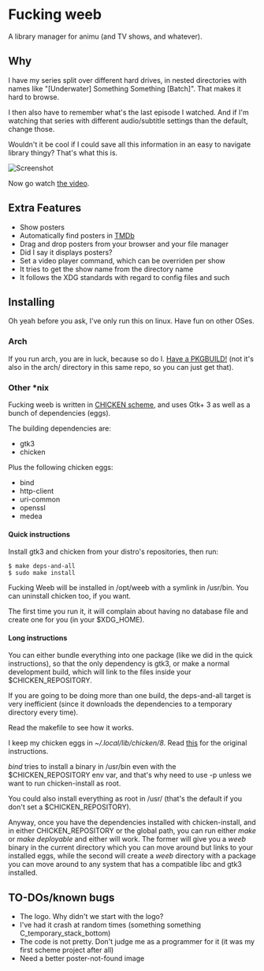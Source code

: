Fucking weeb
============

A library manager for animu (and TV shows, and whatever).

## Why

I have my series split over different hard drives,
in nested directories with names like
"[Underwater] Something Something [Batch]".
That makes it hard to browse.

I then also have to remember what's the last episode I watched.
And if I'm watching that series with different
audio/subtitle settings than the default, change those.

Wouldn't it be cool if I could save all this information
in an easy to navigate library thingy? That's what this is.

![Screenshot](https://www.cosarara.me/jaume/images/fucking_weeb_screenshot.png)


Now go watch [the video].

## Extra Features

* Show posters
* Automatically find posters in [TMDb]
* Drag and drop posters from your browser and your file manager
* Did I say it displays posters?
* Set a video player command, which can be overriden
  per show
* It tries to get the show name from the directory name
* It follows the XDG standards with regard to config files and such

## Installing

Oh yeah before you ask, I've only run this on linux.
Have fun on other OSes.

### Arch

If you run arch, you are in luck, because so do I.
[Have a PKGBUILD!](https://aur.archlinux.org/packages/weeb-git/)
(not it's also in the arch/ directory in this same repo, so you can
just get that).

### Other *nix

Fucking weeb is written in [CHICKEN scheme], and uses
Gtk+ 3 as well as a bunch of dependencies (eggs).

The building dependencies are:

* gtk3
* chicken

Plus the following chicken eggs:

* bind
* http-client
* uri-common
* openssl
* medea

#### Quick instructions

Install gtk3 and chicken from your distro's repositories, then run:

    $ make deps-and-all
    $ sudo make install

Fucking Weeb will be installed in /opt/weeb with a symlink in /usr/bin.
You can uninstall chicken too, if you want.

The first time you run it, it will complain about having no database
file and create one for you (in your $XDG_HOME).

#### Long instructions

You can either bundle everything into one package
(like we did in the quick instructions),
so that the only dependency is gtk3, or make a normal development build, which
will link to the files inside your $CHICKEN_REPOSITORY.

If you are going to be doing more than one build, the deps-and-all target
is very inefficient (since it downloads the dependencies to a temporary directory
every time).

Read the makefile to see how it works.

I keep my chicken eggs in _~/.local/lib/chicken/8_.
Read [this][chicken-install] for the original instructions.

_bind_ tries to install a binary in /usr/bin even with the $CHICKEN_REPOSITORY
env var, and that's why need to use -p unless we want to run chicken-install as root.

You could also install everything as root in /usr/ (that's the default if you don't
set a $CHICKEN_REPOSITORY).

Anyway, once you have the dependencies installed with chicken-install, and
in either CHICKEN_REPOSITORY or the global path, you can run either
_make_ or _make deployable_ and either will work.
The former will give you a _weeb_ binary in the current directory which
you can move around but links to your installed eggs, while the
second will create a _weeb_ directory with a package you can
move around to any system that has a compatible libc and gtk3 installed.

## TO-DOs/known bugs

* The logo. Why didn't we start with the logo?
* I've had it crash at random times (something something C_temporary_stack_bottom)
* The code is not pretty. Don't judge me as a programmer for it
  (it was my first scheme project after all)
* Need a better poster-not-found image

[the video]: http://www.cosarara.me/jaume/files/videos/fucking-weeb.webm
[TMDb]: https://www.themoviedb.org/
[CHICKEN scheme]: https://call-cc.org/
[chicken-install]: https://wiki.call-cc.org/man/4/Extensions#changing-repository-location
